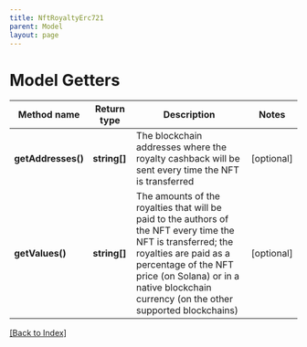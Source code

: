 ```yaml
---
title: NftRoyaltyErc721
parent: Model
layout: page
---
```


# Model Getters

Method name | Return type | Description | Notes
------------ | ------------- | ------------- | -------------
**getAddresses()** | **string[]** | The blockchain addresses where the royalty cashback will be sent every time the NFT is transferred | [optional]
**getValues()** | **string[]** | The amounts of the royalties that will be paid to the authors of the NFT every time the NFT is transferred; the royalties are paid as a percentage of the NFT price (on Solana) or in a native blockchain currency (on the other supported blockchains) | [optional]

[[Back to Index]](../index.md)

